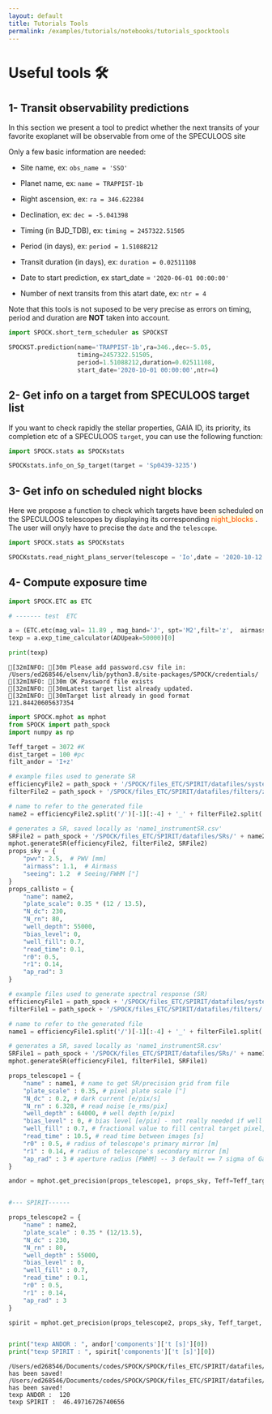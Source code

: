 ```yaml
---
layout: default
title: Tutorials Tools
permalink: /examples/tutorials/notebooks/tutorials_spocktools
---
```


# Useful tools 🛠️

## 1- Transit observability predictions

In this section we present a tool to predict whether the next transits of your favorite exoplanet will be observable from ome of the SPECULOOS site

Only a few basic information are needed:

* Site name, ex: `obs_name = 'SSO'`

* Planet name, ex: `name = TRAPPIST-1b`

* Right ascension, ex: `ra = 346.622384`  

* Declination, ex: `dec = -5.041398`

* Timing (in BJD_TDB), ex: `timing = 2457322.51505`

* Period (in days), ex: `period = 1.51088212`

* Transit duration (in days), ex: `duration = 0.02511108`

* Date to start prediction, ex start_date = `'2020-06-01 00:00:00'`

* Number of next transits from this atart date, ex: `ntr = 4`


Note that this tools is not suposed to be very precise as errors on timing, period and duration are __NOT__ taken into account. 


```python
import SPOCK.short_term_scheduler as SPOCKST

SPOCKST.prediction(name='TRAPPIST-1b',ra=346.,dec=-5.05,
                   timing=2457322.51505,
                   period=1.51088212,duration=0.02511108,
                   start_date='2020-10-01 00:00:00',ntr=4)
```

## 2- Get info on a target from SPECULOOS target list

If you want to check rapidly the stellar properties, GAIA ID, its priority, its completion etc of a SPECULOOS `target`, you can use the following function:


```python
import SPOCK.stats as SPOCKstats

SPOCKstats.info_on_Sp_target(target = 'Sp0439-3235')
```

## 3- Get info on scheduled night blocks

Here we propose a function to check which targets have been scheduled on the SPECULOOS telescopes by displaying its corresponding <span style="background-color:lightyellow"><font color='orangered'> night_blocks </font></span>. The user will onyly have to precise the `date` and the `telescope`.


```python
import SPOCK.stats as SPOCKstats

SPOCKstats.read_night_plans_server(telescope = 'Io',date = '2020-10-12')


```

## 4- Compute exposure time 


```python
import SPOCK.ETC as ETC

# ------- test  ETC

a = (ETC.etc(mag_val= 11.89 , mag_band='J', spt='M2',filt='z',  airmass=1.3, moonphase=0.5, irtf=0.8, num_tel=1, seeing=1.5, gain=1.1))#airmass=1.1, moonphase=0.5, irtf=0.8, num_tel=1, seeing=2., gain=1.1))
texp = a.exp_time_calculator(ADUpeak=50000)[0]

print(texp)

```

    [32mINFO: [30m Please add password.csv file in: /Users/ed268546/elsenv/lib/python3.8/site-packages/SPOCK/credentials/
    [32mINFO: [30m OK Password file exists
    [32mINFO: [30mLatest target list already updated.
    [32mINFO: [30mTarget list already in good format
    121.84420605637354



```python
import SPOCK.mphot as mphot
from SPOCK import path_spock
import numpy as np

Teff_target = 3072 #K
dist_target = 100 #pc
filt_andor = 'I+z'

# example files used to generate SR
efficiencyFile2 = path_spock + '/SPOCK/files_ETC/SPIRIT/datafiles/systems/pirtSPC_-60.csv'
filterFile2 = path_spock + '/SPOCK/files_ETC/SPIRIT/datafiles/filters/zYJ.csv'

# name to refer to the generated file
name2 = efficiencyFile2.split('/')[-1][:-4] + '_' + filterFile2.split('/')[-1][:-4]

# generates a SR, saved locally as 'name1_instrumentSR.csv'
SRFile2 = path_spock + '/SPOCK/files_ETC/SPIRIT/datafiles/SRs/' + name2 + '_instrumentSR.csv'
mphot.generateSR(efficiencyFile2, filterFile2, SRFile2)
props_sky = {
    "pwv": 2.5,  # PWV [mm]
    "airmass": 1.1,  # Airmass
    "seeing": 1.2  # Seeing/FWHM ["]
}
props_callisto = {
    "name": name2,
    "plate_scale": 0.35 * (12 / 13.5),
    "N_dc": 230,
    "N_rn": 80,
    "well_depth": 55000,
    "bias_level": 0,
    "well_fill": 0.7,
    "read_time": 0.1,
    "r0": 0.5,
    "r1": 0.14,
    "ap_rad": 3
}

# example files used to generate spectral response (SR)
efficiencyFile1 = path_spock + '/SPOCK/files_ETC/SPIRIT/datafiles/systems/andorSPC_-60.csv' # in microns, fractional efficiency
filterFile1 = path_spock + '/SPOCK/files_ETC/SPIRIT/datafiles/filters/'+filt_andor+'.csv'

# name to refer to the generated file
name1 = efficiencyFile1.split('/')[-1][:-4] + '_' + filterFile1.split('/')[-1][:-4]

# generates a SR, saved locally as 'name1_instrumentSR.csv'
SRFile1 = path_spock + '/SPOCK/files_ETC/SPIRIT/datafiles/SRs/' + name1 + '_instrumentSR.csv'
mphot.generateSR(efficiencyFile1, filterFile1, SRFile1)

props_telescope1 = {
    "name" : name1, # name to get SR/precision grid from file
    "plate_scale" : 0.35, # pixel plate scale ["]
    "N_dc" : 0.2, # dark current [e/pix/s]
    "N_rn" : 6.328, # read noise [e_rms/pix]
    "well_depth" : 64000, # well depth [e/pix]
    "bias_level" : 0, # bias level [e/pix] - not really needed if well depth ignores bias level
    "well_fill" : 0.7, # fractional value to fill central target pixel, assuming gaussian (width function of seeing^)
    "read_time" : 10.5, # read time between images [s]
    "r0" : 0.5, # radius of telescope's primary mirror [m]
    "r1" : 0.14, # radius of telescope's secondary mirror [m]
    "ap_rad" : 3 # aperture radius [FWHM] -- 3 default == 7 sigma of Gaussian ~ aperture 6 on Cambridge pipeline/Portal
}

andor = mphot.get_precision(props_telescope1, props_sky, Teff=Teff_target, distance=dist_target, override=False, mapping=True)


#--- SPIRIT------

props_telescope2 = {
    "name" : name2,
    "plate_scale" : 0.35 * (12/13.5),
    "N_dc" : 230,
    "N_rn" : 80,
    "well_depth" : 55000,
    "bias_level" : 0,
    "well_fill" : 0.7,
    "read_time" : 0.1,
    "r0" : 0.5,
    "r1" : 0.14,
    "ap_rad" : 3
}

spirit = mphot.get_precision(props_telescope2, props_sky, Teff_target, dist_target, override=False, mapping=True)


print("texp ANDOR : ", andor['components']['t [s]'][0])
print("texp SPIRIT : ", spirit['components']['t [s]'][0])
```

    /Users/ed268546/Documents/codes/SPOCK/SPOCK/files_ETC/SPIRIT/datafiles/SRs/pirtSPC_-60_zYJ_instrumentSR.csv has been saved!
    /Users/ed268546/Documents/codes/SPOCK/SPOCK/files_ETC/SPIRIT/datafiles/SRs/andorSPC_-60_I+z_instrumentSR.csv has been saved!
    texp ANDOR :  120
    texp SPIRIT :  46.49716726740656



```python

```
